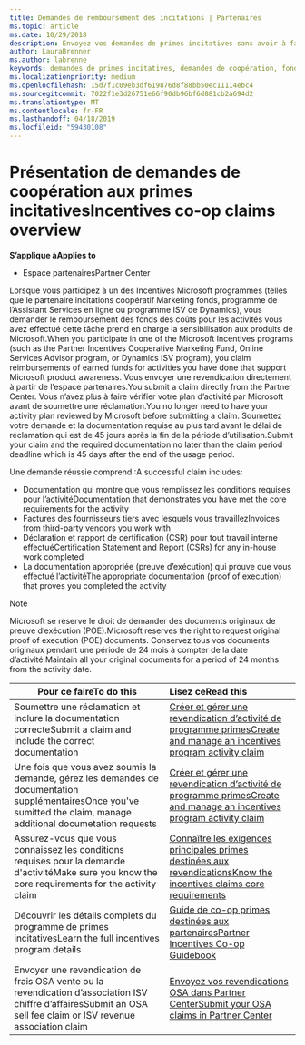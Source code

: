 ```yaml
---
title: Demandes de remboursement des incitations | Partenaires
ms.topic: article
ms.date: 10/29/2018
description: Envoyez vos demandes de primes incitatives sans avoir à faire vérifier votre plan d'activité auparavant.
author: LauraBrenner
ms.author: labrenne
keywords: demandes de primes incitatives, demandes de coopération, fonds de coopération
ms.localizationpriority: medium
ms.openlocfilehash: 15d7f1c09eb3df619876d8f88bb50ec11114ebc4
ms.sourcegitcommit: 7022f1e3d26751e66f90db96bf6d881cb2a694d2
ms.translationtype: MT
ms.contentlocale: fr-FR
ms.lasthandoff: 04/18/2019
ms.locfileid: "59430108"
---
```

# <a name="incentives-co-op-claims-overview"></a><span data-ttu-id="f2d1b-104">Présentation de demandes de coopération aux primes incitatives</span><span class="sxs-lookup"><span data-stu-id="f2d1b-104">Incentives co-op claims overview</span></span>

<span data-ttu-id="f2d1b-105">**S’applique à**</span><span class="sxs-lookup"><span data-stu-id="f2d1b-105">**Applies to**</span></span>

- <span data-ttu-id="f2d1b-106">Espace partenaires</span><span class="sxs-lookup"><span data-stu-id="f2d1b-106">Partner Center</span></span>

<span data-ttu-id="f2d1b-107">Lorsque vous participez à un des Incentives Microsoft programmes (telles que le partenaire incitations coopératif Marketing fonds, programme de l’Assistant Services en ligne ou programme ISV de Dynamics), vous demander le remboursement des fonds des coûts pour les activités vous avez effectué cette tâche prend en charge la sensibilisation aux produits de Microsoft.</span><span class="sxs-lookup"><span data-stu-id="f2d1b-107">When you participate in one of the Microsoft Incentives programs (such as the Partner Incentives Cooperative Marketing Fund, Online Services Advisor program, or Dynamics ISV program), you claim reimbursements of earned funds for activities you have done that support Microsoft product awareness.</span></span> <span data-ttu-id="f2d1b-108">Vous envoyer une revendication directement à partir de l’espace partenaires.</span><span class="sxs-lookup"><span data-stu-id="f2d1b-108">You submit a claim directly from the Partner Center.</span></span> <span data-ttu-id="f2d1b-109">Vous n’avez plus à faire vérifier votre plan d’activité par Microsoft avant de soumettre une réclamation.</span><span class="sxs-lookup"><span data-stu-id="f2d1b-109">You no longer need to have your activity plan reviewed by Microsoft before submitting a claim.</span></span> <span data-ttu-id="f2d1b-110">Soumettez votre demande et la documentation requise au plus tard avant le délai de réclamation qui est de 45 jours après la fin de la période d’utilisation.</span><span class="sxs-lookup"><span data-stu-id="f2d1b-110">Submit your claim and the required documentation no later than the claim period deadline which is 45 days after the end of the usage period.</span></span> 

<span data-ttu-id="f2d1b-111">Une demande réussie comprend :</span><span class="sxs-lookup"><span data-stu-id="f2d1b-111">A successful claim includes:</span></span>

- <span data-ttu-id="f2d1b-112">Documentation qui montre que vous remplissez les conditions requises pour l’activité</span><span class="sxs-lookup"><span data-stu-id="f2d1b-112">Documentation that demonstrates you have met the core requirements for the activity</span></span>
- <span data-ttu-id="f2d1b-113">Factures des fournisseurs tiers avec lesquels vous travaillez</span><span class="sxs-lookup"><span data-stu-id="f2d1b-113">Invoices from third-party vendors you work with</span></span>
- <span data-ttu-id="f2d1b-114">Déclaration et rapport de certification (CSR) pour tout travail interne effectué</span><span class="sxs-lookup"><span data-stu-id="f2d1b-114">Certification Statement and Report (CSRs) for any in-house work completed</span></span>
- <span data-ttu-id="f2d1b-115">La documentation appropriée (preuve d’exécution) qui prouve que vous effectué l’activité</span><span class="sxs-lookup"><span data-stu-id="f2d1b-115">The appropriate documentation (proof of execution) that proves you completed the activity</span></span> 

>[!NOTE]
><span data-ttu-id="f2d1b-116">Microsoft se réserve le droit de demander des documents originaux de preuve d’exécution (POE).</span><span class="sxs-lookup"><span data-stu-id="f2d1b-116">Microsoft reserves the right to request original proof of execution (POE) documents.</span></span> <span data-ttu-id="f2d1b-117">Conservez tous vos documents originaux pendant une période de 24 mois à compter de la date d’activité.</span><span class="sxs-lookup"><span data-stu-id="f2d1b-117">Maintain all your original documents for a period of 24 months from the activity date.</span></span> 

|<span data-ttu-id="f2d1b-118">**Pour ce faire**</span><span class="sxs-lookup"><span data-stu-id="f2d1b-118">**To do this**</span></span>   |<span data-ttu-id="f2d1b-119">**Lisez ce**</span><span class="sxs-lookup"><span data-stu-id="f2d1b-119">**Read this**</span></span>   |
|-----------------|:--------------------------------------|
|<span data-ttu-id="f2d1b-120">Soumettre une réclamation et inclure la documentation correcte</span><span class="sxs-lookup"><span data-stu-id="f2d1b-120">Submit a claim and include the correct documentation</span></span>|[<span data-ttu-id="f2d1b-121">Créer et gérer une revendication d’activité de programme primes</span><span class="sxs-lookup"><span data-stu-id="f2d1b-121">Create and manage an incentives program activity claim</span></span>](create-incentives-claims.md)|
|<span data-ttu-id="f2d1b-122">Une fois que vous avez soumis la demande, gérez les demandes de documentation supplémentaires</span><span class="sxs-lookup"><span data-stu-id="f2d1b-122">Once you've sumitted the claim, manage additional documetation requests</span></span>|[<span data-ttu-id="f2d1b-123">Créer et gérer une revendication d’activité de programme primes</span><span class="sxs-lookup"><span data-stu-id="f2d1b-123">Create and manage an incentives program activity claim</span></span>](create-incentives-claims.md)  |
|<span data-ttu-id="f2d1b-124">Assurez-vous que vous connaissez les conditions requises pour la demande d'activité</span><span class="sxs-lookup"><span data-stu-id="f2d1b-124">Make sure you know the core requirements for the activity claim</span></span>|[<span data-ttu-id="f2d1b-125">Connaître les exigences principales primes destinées aux revendications</span><span class="sxs-lookup"><span data-stu-id="f2d1b-125">Know the incentives claims core requirements</span></span>](core-requirements.md)   |
|<span data-ttu-id="f2d1b-126">Découvrir les détails complets du programme de primes incitatives</span><span class="sxs-lookup"><span data-stu-id="f2d1b-126">Learn the full incentives program details</span></span>|[<span data-ttu-id="f2d1b-127">Guide de co-op primes destinées aux partenaires</span><span class="sxs-lookup"><span data-stu-id="f2d1b-127">Partner Incentives Co-op Guidebook</span></span>](https://assets.microsoft.com/coop-guidebook.pdf)
|<span data-ttu-id="f2d1b-128">Envoyer une revendication de frais OSA vente ou la revendication d’association ISV chiffre d’affaires</span><span class="sxs-lookup"><span data-stu-id="f2d1b-128">Submit an OSA sell fee claim or ISV revenue association claim</span></span> |[<span data-ttu-id="f2d1b-129">Envoyez vos revendications OSA dans Partner Center</span><span class="sxs-lookup"><span data-stu-id="f2d1b-129">Submit your OSA claims in Partner Center</span></span>](submit-osa-claim.md)|
                                                                                 
                                   